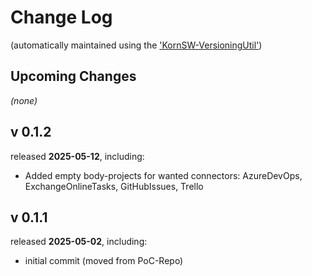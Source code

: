 # Change Log

(automatically maintained using the ['KornSW-VersioningUtil'](https://github.com/KornSW/VersioningUtil))



## Upcoming Changes

*(none)*



## v 0.1.2
released **2025-05-12**, including:
 - Added empty body-projects for wanted connectors: AzureDevOps, ExchangeOnlineTasks, GitHubIssues, Trello



## v 0.1.1
released **2025-05-02**, including:
 - initial commit (moved from PoC-Repo)



